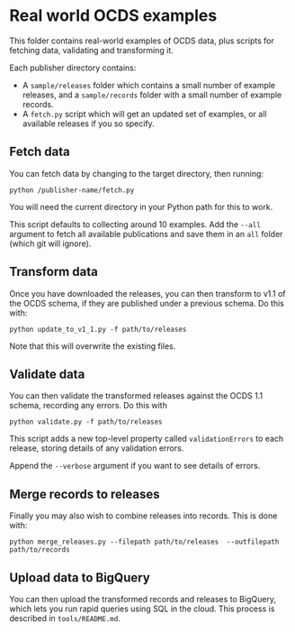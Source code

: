 Real world OCDS examples
========================

This folder contains real-world examples of OCDS data, plus scripts for fetching data, validating and transforming it.

Each publisher directory contains:

* A ```sample/releases``` folder which contains a small number of example releases, and a ```sample/records``` folder with a small number of example records.
* A ```fetch.py``` script which will get an updated set of examples, or all available releases if you so specify.

Fetch data
----------

You can fetch data by changing to the target directory, then running:

    python /publisher-name/fetch.py

You will need the current directory in your Python path for this to work.

This script defaults to collecting around 10 examples. Add the `--all` argument to fetch all available publications and save them in an `all` folder (which git will ignore).

Transform data
--------------

Once you have downloaded the releases, you can then transform to v1.1 of the OCDS schema, if they are published under a previous schema. Do this with:

    python update_to_v1_1.py -f path/to/releases

Note that this will overwrite the existing files.

Validate data
-------------

You can then validate the transformed releases against the OCDS 1.1 schema, recording any errors. Do this with

    python validate.py -f path/to/releases

This script adds a new top-level property called `validationErrors` to each release, storing details of any validation errors.

Append the `--verbose` argument if you want to see details of errors.

Merge records to releases
-------------------------

Finally you may also wish to combine releases into records. This is done with:

    python merge_releases.py --filepath path/to/releases  --outfilepath path/to/records

Upload data to BigQuery
-----------------------

You can then upload the transformed records and releases to BigQuery, which lets you run rapid queries using SQL in the cloud. This process is described in `tools/README.md`.
